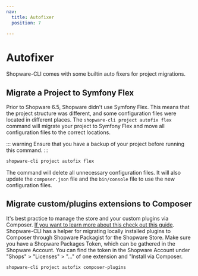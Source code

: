 ```yaml
---
nav:
  title: Autofixer
  position: 7

---
```


# Autofixer

Shopware-CLI comes with some builtin auto fixers for project migrations.

## Migrate a Project to Symfony Flex

Prior to Shopware 6.5, Shopware didn't use Symfony Flex. This means that the project structure was different, and some configuration files were located in different places. The `shopware-cli project autofix flex` command will migrate your project to Symfony Flex and move all configuration files to the correct locations.

::: warning
Ensure that you have a backup of your project before running this command.
:::

```bash
shopware-cli project autofix flex
```

The command will delete all unnecessary configuration files. It will also update the `composer.json` file and the `bin/console` file to use the new configuration files.

## Migrate custom/plugins extensions to Composer

It's best practice to manage the store and your custom plugins via Composer. [If you want to learn more about this check out this guide](../../../guides/hosting/installation-updates/extension-managment.md). Shopware-CLI has a helper for migrating locally installed plugins to Composer through Shopware Packagist for the Shopware Store. Make sure you have a Shopware Packages Token, which can be gathered in the Shopware Account. You can find the token in the Shopware Account under "Shops" > "Licenses" > "..." of one extension and "Install via Composer.

```bash
shopware-cli project autofix composer-plugins
```

